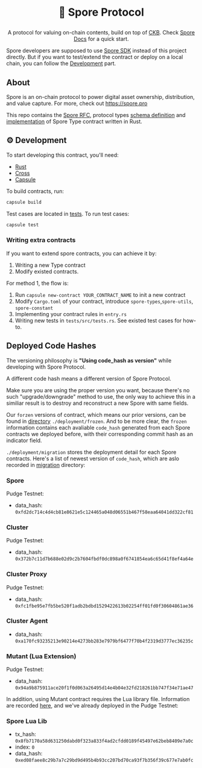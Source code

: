 # <p align="center">🧬 Spore Protocol</p>
<p align="center">
  A protocol for valuing on-chain contents, build on top of <a href="https://github.com/nervosnetwork/ckb">CKB</a>. Check <a href="https://docs.spore.pro">Spore Docs</a> for a quick start.
</p>


Spore developers are supposed to use [Spore SDK](https://github.com/sporeprotocol/spore-sdk) instead of this project directly. But if you want to test/extend the contract or deploy on a local chain, you can follow the [Development](#⚙️-development) part.

## About

Spore is an on-chain protocol to power digital asset ownership, distribution, and value capture. For more, check out https://spore.pro

This repo contains the [Spore RFC](./RFC.md), protocol types [schema definition](./lib/types/schemas/spore.mol) and [implementation](./contracts/) of Spore Type contract written in Rust.


## ⚙️ Development
To start developing this contract, you'll need:

- [Rust](https://www.rust-lang.org/tools/install)
- [Cross](https://github.com/cross-rs/cross)
- [Capsule](https://github.com/nervosnetwork/capsule)

To build contracts, run:

``` sh
capsule build
```

Test cases are located in [tests](./tests/). To run test cases:

``` sh
capsule test
```

### Writing extra contracts

If you want to extend spore contracts, you can achieve it by:

1. Writing a new Type contract
2. Modify existed contracts.

For method 1, the flow is:

1. Run `capsule new-contract YOUR_CONTRACT_NAME` to init a new contract
2. Modify `Cargo.toml` of your contract, introduce `spore-types`,`spore-utils`, `spore-constant`
3. Implementing your contract rules in `entry.rs`
4. Writing new tests in `tests/src/tests.rs`. See existed test cases for how-to.


## Deployed Code Hashes
The versioning philosophy is **"Using code_hash as version"** while developing with Spore Protocol.

A different code hash means a different version of Spore Protocol.

Make sure you are using the proper version you want, because there's no such "upgrade/downgrade" method to use, the only way to achieve this in a similiar result is to destroy and reconstruct a new Spore with same fields. 

Our `forzen` versions of contract, which means our prior versions, can be found in [directory](https://github.com/sporeprotocol/spore-contract/tree/master/deployment/frozen) `./deployment/frozen`. And to be more clear, the `frozen` information contains each avaliable `code_hash` generated from each Spore contracts we deployed before, with their corresponding commit hash as an indicator field.

`./deployment/migration` stores the deployment detail for each Spore contracts. Here's a list of newest version of `code_hash`, which are aslo recorded in [migration](https://github.com/sporeprotocol/spore-contract/tree/feat/complete-test-cases/deployment/migration) directory:

### Spore
Pudge Testnet:
- data_hash: `0xfd2dc714c4d4cb81e8621e5c124465a048d06551b467f58eaa64041dd322cf81`

### Cluster
Pudge Testnet:
- data_hash: `0x372b7c11d7b688e02d9c2b7604fbdf0dc898a0f6741854ea6c65d41f8ef4a64e`

### Cluster Proxy
Pudge Testnet:
- data_hash: `0xfc1fbe95e7fb5be520f1adb2bdbd1529422613b02254ff01fd0f30604861ae36`

### Cluster Agent
- data_hash: `0xa170fc93235213e90214e4273bb283e7979bf6477f70b4f2319d3777ec36235c`

### Mutant (Lua Extension)
Pudge Testnet:
- data_hash: `0x94a9b875911ace20f1f0d063a26495d14e4b04e32fd218261bb747f34e71ae47`

In addition, using Mutant contract requires the Lua library file. Information are recorded [here](https://github.com/sporeprotocol/spore-contract/tree/master/contracts/spore_extension_lua/lua), and we've already deployed in the Pudge Testnet:

### Spore Lua Lib
- tx_hash: `0x8fb7170a58d631250dabd0f323a833f4ad2cfdd0189f45497e62beb8409e7a0c`
- index: `0`
- data_hash: `0xed08faee8c29b7a7c29bd9d495b4b93cc207bd70ca93f7b356f39c677e7ab0fc`
